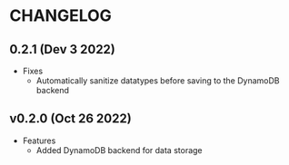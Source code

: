 # CHANGELOG

## **0.2.1** (Dev 3 2022)

-   Fixes
    -   Automatically sanitize datatypes before saving to the DynamoDB backend

## **v0.2.0** (Oct 26 2022)

-   Features
    -   Added DynamoDB backend for data storage
